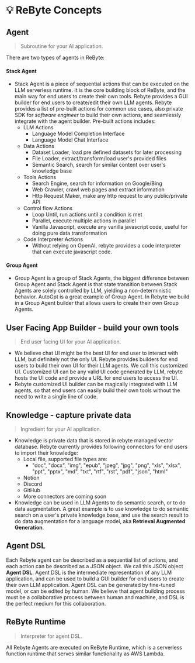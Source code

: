 # 💡 ReByte Concepts

[//]: # (<figure><img src="../.gitbook/assets/Screenshot 2023-10-08 at 6.10.41 PM.png" alt=""><figcaption></figcaption></figure>)

## Agent

> Subroutine for your AI application.

There are two types of agents in ReByte:

#### Stack Agent

* Stack Agent is a piece of sequential actions that can be executed on the LLM serverless runtime. It is the core
  building block of ReByte, and the main way for end users to create their own tools. Rebyte provides a GUI builder for
  end users to create/edit their own LLM agents. Rebyte provides a list of pre-built actions for common use cases, also
  private SDK for _software engineer_ to build their own actions, and seamlessly integrate with the agent builder.
  Pre-built actions includes:
    * LLM Actions
        * Language Model Completion Interface
        * Language Model Chat Interface
    * Data Actions
        * Dataset Loader, load pre defined datasets for later processing
        * File Loader, extract/transform/load user's provided files
        * Semantic Search, search for similar content over user's knowledge base
    * Tools Actions
        * Search Engine, search for information on Google/Bing
        * Web Crawler, crawl web pages and extract information
        * Http Request Maker, make any http request to any public/private API
    * Control flow Actions
        * Loop Until, run actions until a condition is met
        * Parallel, execute multiple actions in parallel
        * Vanilla Javascript, execute any vanilla javascript code, useful for doing pure data transformation
    * Code Interpreter Actions
        * Without relying on OpenAI, rebyte provides a code interpreter that can execute javascript code.

#### Group Agent

* Group Agent is a group of Stack Agents, the biggest difference between Group Agent and Stack Agent is that state
  transition between Stack Agents are solely controlled by LLM, yielding a non-deterministic behavior. AutoGpt is a
  great example of Group Agent. In Rebyte we build in a Group Agent builder that allows users to create their own Group Agents.

## User Facing App Builder - build your own tools

> End user facing UI for your AI application.

* We believe chat UI might be the best UI for end user to interact with LLM, but definitely not the only UI. Rebyte provides builders for end users to build their own UI for their LLM agents. We call this customized UI. Customized UI can be any valid UI code generated by LLM, rebyte hosts the UI code and provide a URL for end users to access the UI.
* Rebyte customized UI builder can be magically integrated with LLM agents, so that end users can easily build their own tools without the need to write a single line of code.


## Knowledge - capture private data

> Ingredient for your AI application.

* Knowledge is private data that is stored in rebyte managed vector database. Rebyte currently provides following
  connectors for end users to import their knowledge:
    * Local file, supported file types are:
        * "doc", "docx", "img", "epub", "jpeg", "jpg", "png", "xls", "xlsx", "ppt", "pptx", "md", "txt", "rtf", "rst", "pdf", "json", "html"
    * Notion
    * Discord
    * GitHub
    * More connectors are coming soon
* Knowledge can be used in LLM Agents to do semantic search, or to do data augmentation. A great example is to use
  knowledge to do semantic search on a user's private knowledge base, and use the search result to do data augmentation
  for a language model, aka **Retrieval Augmented Generation**.


## Agent DSL

Each Rebyte agent can be described as a sequential list of actions, and each action can be described as a JSON object.
We call this JSON object **Agent DSL**. Agent DSL is the intermediate representation of any LLM application, and can be
used to build a GUI builder for end users to create their own LLM application. Agent DSL can be generated by fine-tuned
model, or can be edited by human. We believe that agent building process must be a collaborative process between human
and machine, and DSL is the perfect medium for this collaboration.

## ReByte Runtime

> Interpreter for agent DSL.

All Rebyte Agents are executed on ReByte Runtime, which is a serverless function runtime that serves similar
functionality as AWS Lambda.
